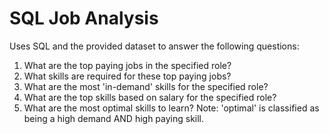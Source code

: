 # SQL Job Analysis

Uses SQL and the provided dataset to answer the following questions:
1. What are the top paying jobs in the specified role?
2. What skills are required for these top paying jobs?
3. What are the most 'in-demand' skills for the specified role?
4. What are the top skills based on salary for the specified role?
5. What are the most optimal skills to learn? 
    Note: 'optimal' is classified as being a high demand AND high paying skill.